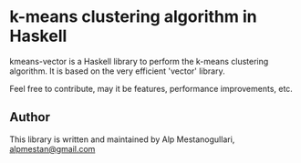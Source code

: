 # k-means clustering algorithm in Haskell

kmeans-vector is a Haskell library to perform the k-means clustering algorithm. It is based on the very efficient 'vector' library.

Feel free to contribute, may it be features, performance improvements, etc.

Author
------

This library is written and maintained by Alp Mestanogullari,
<alpmestan@gmail.com>